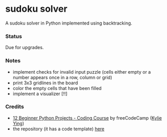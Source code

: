 # sudoku solver

A sudoku solver in Python implemented using backtracking.

### Status

Due for upgrades.

### Notes

- implement checks for invalid input puzzle (cells either empty or a number appears once in a row, column or grid)
- print 3x3 gridlines in the board
- color the empty cells that have been filled
- implement a visualizer [!!]

### Credits

- [12 Beginner Python Projects - Coding Course](https://youtu.be/8ext9G7xspg?t=6715) by freeCodeCamp ([Kylie Ying](https://www.youtube.com/ycubed))
- the repository (it has a code template) [here](https://github.com/kying18/sudoku)
